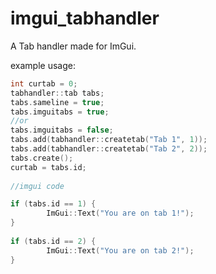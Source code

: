 # imgui_tabhandler
A Tab handler made for ImGui.

example usage: 
```cpp
int curtab = 0;
tabhandler::tab tabs;
tabs.sameline = true;
tabs.imguitabs = true;
//or
tabs.imguitabs = false;
tabs.add(tabhandler::createtab("Tab 1", 1));
tabs.add(tabhandler::createtab("Tab 2", 2));
tabs.create();
curtab = tabs.id;
        
//imgui code

if (tabs.id == 1) {
        ImGui::Text("You are on tab 1!");
}
        
if (tabs.id == 2) {
        ImGui::Text("You are on tab 2!");
}
     
```
